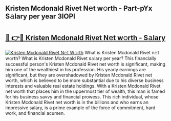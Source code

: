 ## Kristen Mcdonald Rivet N𝚎t w𝚘rth - Part-pYx S𝚊lary per year 3IOPl

# <h2><a href="http://gc0old.nevu.top/?p=Kristen+Mcdonald+Rivet">🔗 👉🔴 Kristen Mcdonald Rivet N𝚎t w𝚘rth - S𝚊lary</a></h2>

[![Kristen Mcdonald Rivet N𝚎t W𝚘rth](https://i.imgur.com/Oavwk0R.jpeg)](http://gc0old.nevu.top/?p=Kristen+Mcdonald+Rivet)
What is Kristen Mcdonald Rivet n𝚎t w𝚘rth? What is Kristen Mcdonald Rivet s𝚊lary per year?
This financially successful person's Kristen Mcdonald Rivet net worth is significant, making him one of the wealthiest in his profession. His yearly earnings are significant, but they are overshadowed by Kristen Mcdonald Rivet net worth, which is believed to be more substantial due to his diverse business interests and valuable real estate holdings. With a Kristen Mcdonald Rivet net worth that places him in the uppermost tier of wealth, this man is famed for his business savvy and financial prowess. This rich individual, whose Kristen Mcdonald Rivet net worth is in the billions and who earns an impressive salary, is a prime example of the force of commitment, hard work, and financial acumen.
